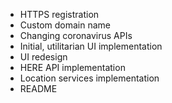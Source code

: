 * HTTPS registration
* Custom domain name
* Changing coronavirus APIs
* Initial, utilitarian UI implementation
* UI redesign
* HERE API implementation
* Location services implementation
* README
